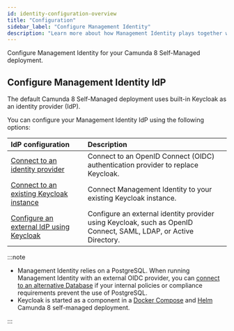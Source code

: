 ```yaml
---
id: identity-configuration-overview
title: "Configuration"
sidebar_label: "Configure Management Identity"
description: "Learn more about how Management Identity plays together with Keycloak and other OIDC IdP applications to provide authentication services"
---
```


Configure Management Identity for your Camunda 8 Self-Managed deployment.

## Configure Management Identity IdP

The default Camunda 8 Self-Managed deployment uses built-in Keycloak as an identity provider (IdP).

You can configure your Management Identity IdP using the following options:

| IdP configuration                                                                     | Description                                                                                                      |
| :------------------------------------------------------------------------------------ | :--------------------------------------------------------------------------------------------------------------- |
| [Connect to an identity provider](./connect-to-an-oidc-provider.md)                   | Connect to an OpenID Connect (OIDC) authentication provider to replace Keycloak.                                 |
| [Connect to an existing Keycloak instance](./connect-to-an-existing-keycloak.md)      | Connect Management Identity to your existing Keycloak instance.                                                  |
| [Configure an external IdP using Keycloak](./configure-external-identity-provider.md) | Configure an external identity provider using Keycloak, such as OpenID Connect, SAML, LDAP, or Active Directory. |

:::note

- Management Identity relies on a PostgreSQL. When running Management Identity with an external OIDC provider, you can [connect to an alternative Database](./alternative-db.md) if your internal policies or compliance requirements prevent the use of PostgreSQL.
- Keycloak is started as a component in a [Docker Compose](/self-managed/quickstart/developer-quickstart/docker-compose.md) and [Helm](/self-managed/installation-methods/helm/install.md) Camunda 8 self-managed deployment.

:::

